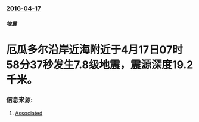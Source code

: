 ### [2016-04-17](/news/2016/04/17/index.md)

##### 地震
# 厄瓜多尔沿岸近海附近于4月17日07时58分37秒发生7.8级地震，震源深度19.2千米。 




### 信息来源:

1. [Associated](http://abc7.com/news/78-magnitude-earthquake-hits-near-ecuador-according-to-usgs/1295047/)
